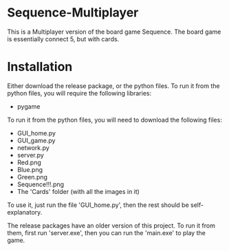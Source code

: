 # Sequence-Multiplayer
This is a Multiplayer version of the board game Sequence. The board game is essentially connect 5, but with cards.

# Installation
Either download the release package, or the python files. To run it from the python files, you will require the following libraries:
- pygame

To run it from the python files, you will need to download the following files:
- GUI_home.py
- GUI_game.py
- network.py
- server.py
- Red.png
- Blue.png
- Green.png
- Sequence!!!.png
- The 'Cards' folder (with all the images in it)

To use it, just run the file 'GUI_home.py', then the rest should be self-explanatory.

The release packages have an older version of this project.
To run it from them, first run 'server.exe', then you can run the 'main.exe' to play the game.

